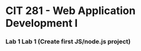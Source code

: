<h1>CIT 281 - Web Application Development I</h1>
<h3>Lab 1 Lab 1 (Create first JS/node.js project)</h3>
<a href="[Repository Code](https://github.com/UO-CIT-joserenter1a/cit281-lab1)"></a>
